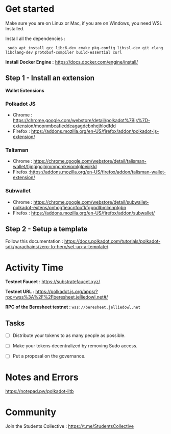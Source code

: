 # Get started

Make sure you are on Linux or Mac, if you are on Windows, you need WSL Installed. 

Install all the dependencies : 

     sudo apt install gcc libc6-dev cmake pkg-config libssl-dev git clang libclang-dev protobuf-compiler build-essential curl
 
**Install Docker Engine :** 
https://docs.docker.com/engine/install/



## Step 1 - Install an extension

**Wallet Extensions** 

### Polkadot JS
- Chrome : https://chrome.google.com/webstore/detail/polkadot%7Bjs%7D-extension/mopnmbcafieddcagagdcbnhejhlodfdd
- Firefox : https://addons.mozilla.org/en-US/firefox/addon/polkadot-js-extension/

### Talisman 

- Chrome : https://chrome.google.com/webstore/detail/talisman-wallet/fijngjgcjhjmmpcmkeiomlglpeiijkld
- Firefox :https://addons.mozilla.org/en-US/firefox/addon/talisman-wallet-extension/

### Subwallet
- Chrome : https://chrome.google.com/webstore/detail/subwallet-polkadot-extens/onhogfjeacnfoofkfgppdlbmlmnplgbn
- Firefox : https://addons.mozilla.org/en-US/firefox/addon/subwallet/

## Step 2 - Setup a template

Follow this documentation : https://docs.polkadot.com/tutorials/polkadot-sdk/parachains/zero-to-hero/set-up-a-template/


# Activity Time

**Testnet Faucet** : https://substratefaucet.xyz/

**Testnet URL** : https://polkadot.js.org/apps/?rpc=wss%3A%2F%2Fberesheet.jelliedowl.net#/

**RPC of the Beresheet testnet** : `wss://beresheet.jelliedowl.net`

## Tasks
- [ ] Distribute your tokens to as many people as possible.
- [ ] Make your tokens decentralized by removing Sudo access.
- [ ] Put a proposal on the governance.


# Notes and Errors
https://notepad.pw/polkadot-iitb

# Community
Join the Students Collective : https://t.me/StudentsCollective
